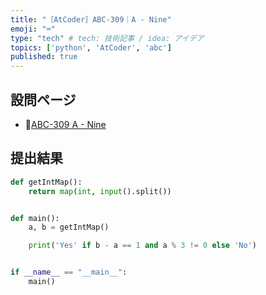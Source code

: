 ```yaml
---
title: "［AtCoder］ABC-309｜A - Nine"
emoji: "⌨️"
type: "tech" # tech: 技術記事 / idea: アイデア
topics: ['python', 'AtCoder', 'abc']
published: true
---
```


## 設問ページ

- 🔗[ABC-309 A - Nine](https://atcoder.jp/contests/abc309/tasks/abc309_a)

## 提出結果

```python
def getIntMap():
    return map(int, input().split())


def main():
    a, b = getIntMap()

    print('Yes' if b - a == 1 and a % 3 != 0 else 'No')


if __name__ == "__main__":
    main()

```
